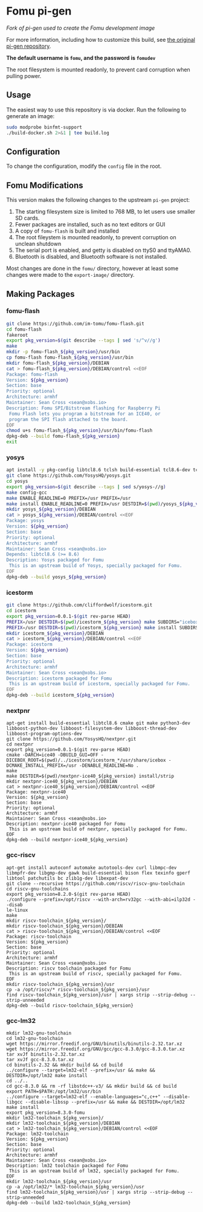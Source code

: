# Fomu pi-gen

_Fork of pi-gen used to create the Fomu development image_

For more information, including how to customize this build, see [the original pi-gen repository](https://github.com/RPi-Distro/pi-gen/).

**The default username is `fomu`, and the password is `fomudev`**

The root filesystem is mounted readonly, to prevent card corruption when pulling power.

## Usage

The easiest way to use this repository is via docker.  Run the following
to generate an image:

```sh
sudo modprobe binfmt-support
./build-docker.sh 2>&1 | tee build.log
```

## Configuration

To change the configuration, modify the `config` file in the root.

## Fomu Modifications

This version makes the following changes to the upstream `pi-gen` project:

1. The starting filesystem size is limited to 768 MB, to let users use smaller SD cards.
1. Fewer packages are installed, such as no text editors or GUI
1. A copy of `fomu-flash` is built and installed
1. The root fileystem is mounted readonly, to prevent corruption on unclean shutdown
1. The serial port is enabled, and getty is disabled on ttyS0 and ttyAMA0.
1. Bluetooth is disabled, and Bluetooth software is not installed.

Most changes are done in the `fomu/` directory, however at least some changes were
made to the `export-image/` directory.

## Making Packages


### fomu-flash

```sh
git clone https://github.com/im-tomu/fomu-flash.git
cd fomu-flash
fakeroot
export pkg_version=$(git describe --tags | sed 's/^v//g')
make
mkdir -p fomu-flash_${pkg_version}/usr/bin
cp fomu-flash fomu-flash_${pkg_version}/usr/bin
mkdir fomu-flash_${pkg_version}/DEBIAN
cat > fomu-flash_${pkg_version}/DEBIAN/control <<EOF
Package: fomu-flash
Version: ${pkg_version}
Section: base
Priority: optional
Architecture: armhf
Maintainer: Sean Cross <sean@xobs.io>
Description: Fomu SPI/Bitstream flashing for Raspberry Pi
 Fomu Flash lets you program a bitstream for an ICE40, or
 program the SPI flash attached to the board.
EOF
chmod u+s fomu-flash_${pkg_version}/usr/bin/fomu-flash
dpkg-deb --build fomu-flash_${pkg_version}
exit
```

### yosys

```sh
apt install -y pkg-config libtcl8.6 tclsh build-essential tcl8.6-dev tcl-dev python3 libffi-dev bison flex
git clone https://github.com/YosysHQ/yosys.git
cd yosys
export pkg_version=$(git describe --tags | sed s/yosys-//g)
make config-gcc
make ENABLE_READLINE=0 PREFIX=/usr PREFIX=/usr
make install ENABLE_READLINE=0 PREFIX=/usr DESTDIR=$(pwd)/yosys_${pkg_version}
mkdir yosys_${pkg_version}/DEBIAN
cat > yosys_${pkg_version}/DEBIAN/control <<EOF
Package: yosys
Version: ${pkg_version}
Section: base
Priority: optional
Architecture: armhf
Maintainer: Sean Cross <sean@xobs.io>
Depends: libtcl8.6 (>= 8.6)
Description: Yosys packaged for Fomu
 This is an upstream build of Yosys, specially packaged for Fomu.
EOF
dpkg-deb --build yosys_${pkg_version}
```

### icestorm

```sh
git clone https://github.com/cliffordwolf/icestorm.git
cd icestorm
export pkg_version=0.0.1-$(git rev-parse HEAD)
PREFIX=/usr DESTDIR=$(pwd)/icestorm_${pkg_version} make SUBDIRS="icebox icepack icemulti icepll icetime icebram"
PREFIX=/usr DESTDIR=$(pwd)/icestorm_${pkg_version} make install SUBDIRS="icebox icepack icemulti icepll icetime icebram"
mkdir icestorm_${pkg_version}/DEBIAN
cat > icestorm_${pkg_version}/DEBIAN/control <<EOF
Package: icestorm
Version: ${pkg_version}
Section: base
Priority: optional
Architecture: armhf
Maintainer: Sean Cross <sean@xobs.io>
Description: icestorm packaged for Fomu
 This is an upstream build of icestorm, specially packaged for Fomu.
EOF
dpkg-deb --build icestorm_${pkg_version}
```

### nextpnr

```
apt-get install build-essential libtcl8.6 cmake git make python3-dev libboost-python-dev libboost-filesystem-dev libboost-thread-dev libboost-program-options-dev
git clone https://github.com/YosysHQ/nextpnr.git
cd nextpnr
export pkg_version=0.0.1-$(git rev-parse HEAD)
cmake -DARCH=ice40 -DBUILD_GUI=OFF -DICEBOX_ROOT=$(pwd)/../icestorm/icestorm_*/usr/share/icebox -DCMAKE_INSTALL_PREFIX=/usr -DENABLE_READLINE=No .
make
make DESTDIR=$(pwd)/nextpnr-ice40_${pkg_version} install/strip
mkdir nextpnr-ice40_${pkg_version}/DEBIAN
cat > nextpnr-ice40_${pkg_version}/DEBIAN/control <<EOF
Package: nextpnr-ice40
Version: ${pkg_version}
Section: base
Priority: optional
Architecture: armhf
Maintainer: Sean Cross <sean@xobs.io>
Description: nextpnr-ice40 packaged for Fomu
 This is an upstream build of nextpnr, specially packaged for Fomu.
EOF
dpkg-deb --build nextpnr-ice40_${pkg_version}
```

### gcc-riscv

```
apt-get install autoconf automake autotools-dev curl libmpc-dev libmpfr-dev libgmp-dev gawk build-essential bison flex texinfo gperf libtool patchutils bc zlib1g-dev libexpat-dev
git clone --recursive https://github.com/riscv/riscv-gnu-toolchain
cd riscv-gnu-toolchains
export pkg_version=8.2.0-$(git rev-parse HEAD)
./configure --prefix=/opt/riscv --with-arch=rv32gc --with-abi=ilp32d --disab
le-linux
make
mkdir riscv-toolchain_${pkg_version}/
mkdir riscv-toolchain_${pkg_version}/DEBIAN
cat > riscv-toolchain_${pkg_version}/DEBIAN/control <<EOF
Package: riscv-toolchain
Version: ${pkg_version}
Section: base
Priority: optional
Architecture: armhf
Maintainer: Sean Cross <sean@xobs.io>
Description: riscv toolchain packaged for Fomu
 This is an upstream build of riscv, specially packaged for Fomu.
EOF
mkdir riscv-toolchain_${pkg_version}/usr
cp -a /opt/riscv/* riscv-toolchain_${pkg_version}/usr
find riscv-toolchain_${pkg_version}/usr | xargs strip --strip-debug --strip-unneeded
dpkg-deb --build riscv-toolchain_${pkg_version}
```

### gcc-lm32

```
mkdir lm32-gnu-toolchain
cd lm32-gnu-toolchain
wget https://mirror.freedif.org/GNU/binutils/binutils-2.32.tar.xz
wget https://mirror.freedif.org/GNU/gcc/gcc-8.3.0/gcc-8.3.0.tar.xz
tar xvJf binutils-2.32.tar.xz
tar xvJf gcc-8.3.0.tar.xz
cd binutils-2.32 && mkdir build && cd build
../configure --target=lm32-elf --prefix=/usr && make && DESTDIR=/opt/lm32 make install
cd ../..
cd gcc-8.3.0 && rm -rf libstdc++-v3/ && mkdir build && cd build
export PATH=$PATH:/opt/lm32/usr/bin
../configure --target=lm32-elf --enable-languages="c,c++" --disable-libgcc --disable-libssp --prefix=/usr && make && DESTDIR=/opt/lm32 make install
export pkg_version=8.3.0-fomu
mkdir lm32-toolchain_${pkg_version}/
mkdir lm32-toolchain_${pkg_version}/DEBIAN
cat > lm32-toolchain_${pkg_version}/DEBIAN/control <<EOF
Package: lm32-toolchain
Version: ${pkg_version}
Section: base
Priority: optional
Architecture: armhf
Maintainer: Sean Cross <sean@xobs.io>
Description: lm32 toolchain packaged for Fomu
 This is an upstream build of lm32, specially packaged for Fomu.
EOF
mkdir lm32-toolchain_${pkg_version}/usr
cp -a /opt/lm32/* lm32-toolchain_${pkg_version}/usr
find lm32-toolchain_${pkg_version}/usr | xargs strip --strip-debug --strip-unneeded
dpkg-deb --build lm32-toolchain_${pkg_version}
